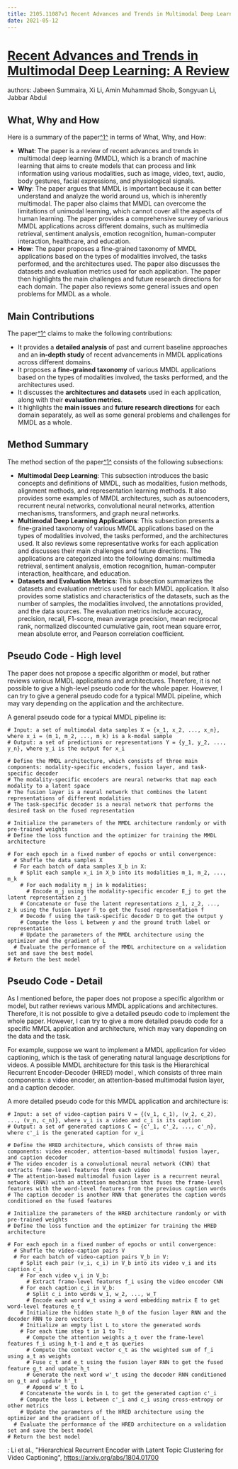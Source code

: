 ```yaml
---
title: 2105.11087v1 Recent Advances and Trends in Multimodal Deep Learning  A Review
date: 2021-05-12
---
```


# [Recent Advances and Trends in Multimodal Deep Learning: A Review](http://arxiv.org/abs/2105.11087v1)

authors: Jabeen Summaira, Xi Li, Amin Muhammad Shoib, Songyuan Li, Jabbar Abdul


## What, Why and How

[1]: https://arxiv.org/pdf/2105.11087v1 "JABEEN SUMMAIRA and XI LI AMIN MUHAMMAD SHOIB, School of ... - arXiv.org"
[2]: https://arxiv.org/abs/2105.11087 "Recent Advances and Trends in Multimodal Deep Learning: A Review"
[3]: http://export.arxiv.org/abs/2205.11087v1 "[2205.11087v1] MetaSlicing: A Novel Resource Allocation Framework for ..."

Here is a summary of the paper[^1^][1] in terms of What, Why, and How:

- **What**: The paper is a review of recent advances and trends in multimodal deep learning (MMDL), which is a branch of machine learning that aims to create models that can process and link information using various modalities, such as image, video, text, audio, body gestures, facial expressions, and physiological signals.
- **Why**: The paper argues that MMDL is important because it can better understand and analyze the world around us, which is inherently multimodal. The paper also claims that MMDL can overcome the limitations of unimodal learning, which cannot cover all the aspects of human learning. The paper provides a comprehensive survey of various MMDL applications across different domains, such as multimedia retrieval, sentiment analysis, emotion recognition, human-computer interaction, healthcare, and education.
- **How**: The paper proposes a fine-grained taxonomy of MMDL applications based on the types of modalities involved, the tasks performed, and the architectures used. The paper also discusses the datasets and evaluation metrics used for each application. The paper then highlights the main challenges and future research directions for each domain. The paper also reviews some general issues and open problems for MMDL as a whole.

## Main Contributions

[1]: https://arxiv.org/pdf/2105.11087v1 "JABEEN SUMMAIRA and XI LI AMIN MUHAMMAD SHOIB, School of ... - arXiv.org"
[2]: https://arxiv.org/abs/2105.11087 "Recent Advances and Trends in Multimodal Deep Learning: A Review"
[3]: http://export.arxiv.org/abs/2205.11087v1 "[2205.11087v1] MetaSlicing: A Novel Resource Allocation Framework for ..."

The paper[^1^][1] claims to make the following contributions:

- It provides a **detailed analysis** of past and current baseline approaches and an **in-depth study** of recent advancements in MMDL applications across different domains.
- It proposes a **fine-grained taxonomy** of various MMDL applications based on the types of modalities involved, the tasks performed, and the architectures used.
- It discusses the **architectures and datasets** used in each application, along with their **evaluation metrics**.
- It highlights the **main issues** and **future research directions** for each domain separately, as well as some general problems and challenges for MMDL as a whole.

## Method Summary

[1]: https://arxiv.org/pdf/2105.11087v1 "JABEEN SUMMAIRA and XI LI AMIN MUHAMMAD SHOIB, School of ... - arXiv.org"
[2]: https://arxiv.org/abs/2105.11087 "Recent Advances and Trends in Multimodal Deep Learning: A Review"
[3]: http://export.arxiv.org/abs/2205.11087v1 "[2205.11087v1] MetaSlicing: A Novel Resource Allocation Framework for ..."

The method section of the paper[^1^][1] consists of the following subsections:

- **Multimodal Deep Learning**: This subsection introduces the basic concepts and definitions of MMDL, such as modalities, fusion methods, alignment methods, and representation learning methods. It also provides some examples of MMDL architectures, such as autoencoders, recurrent neural networks, convolutional neural networks, attention mechanisms, transformers, and graph neural networks.
- **Multimodal Deep Learning Applications**: This subsection presents a fine-grained taxonomy of various MMDL applications based on the types of modalities involved, the tasks performed, and the architectures used. It also reviews some representative works for each application and discusses their main challenges and future directions. The applications are categorized into the following domains: multimedia retrieval, sentiment analysis, emotion recognition, human-computer interaction, healthcare, and education.
- **Datasets and Evaluation Metrics**: This subsection summarizes the datasets and evaluation metrics used for each MMDL application. It also provides some statistics and characteristics of the datasets, such as the number of samples, the modalities involved, the annotations provided, and the data sources. The evaluation metrics include accuracy, precision, recall, F1-score, mean average precision, mean reciprocal rank, normalized discounted cumulative gain, root mean square error, mean absolute error, and Pearson correlation coefficient.

## Pseudo Code - High level

The paper does not propose a specific algorithm or model, but rather reviews various MMDL applications and architectures. Therefore, it is not possible to give a high-level pseudo code for the whole paper. However, I can try to give a general pseudo code for a typical MMDL pipeline, which may vary depending on the application and the architecture.

A general pseudo code for a typical MMDL pipeline is:

```
# Input: a set of multimodal data samples X = {x_1, x_2, ..., x_n}, where x_i = (m_1, m_2, ..., m_k) is a k-modal sample
# Output: a set of predictions or representations Y = {y_1, y_2, ..., y_n}, where y_i is the output for x_i

# Define the MMDL architecture, which consists of three main components: modality-specific encoders, fusion layer, and task-specific decoder
# The modality-specific encoders are neural networks that map each modality to a latent space
# The fusion layer is a neural network that combines the latent representations of different modalities
# The task-specific decoder is a neural network that performs the desired task on the fused representation

# Initialize the parameters of the MMDL architecture randomly or with pre-trained weights
# Define the loss function and the optimizer for training the MMDL architecture

# For each epoch in a fixed number of epochs or until convergence:
  # Shuffle the data samples X
  # For each batch of data samples X_b in X:
    # Split each sample x_i in X_b into its modalities m_1, m_2, ..., m_k
    # For each modality m_j in k modalities:
      # Encode m_j using the modality-specific encoder E_j to get the latent representation z_j
    # Concatenate or fuse the latent representations z_1, z_2, ..., z_k using the fusion layer F to get the fused representation f
    # Decode f using the task-specific decoder D to get the output y
    # Compute the loss L between y and the ground truth label or representation
    # Update the parameters of the MMDL architecture using the optimizer and the gradient of L
  # Evaluate the performance of the MMDL architecture on a validation set and save the best model
# Return the best model
```

## Pseudo Code - Detail

As I mentioned before, the paper does not propose a specific algorithm or model, but rather reviews various MMDL applications and architectures. Therefore, it is not possible to give a detailed pseudo code to implement the whole paper. However, I can try to give a more detailed pseudo code for a specific MMDL application and architecture, which may vary depending on the data and the task.

For example, suppose we want to implement a MMDL application for video captioning, which is the task of generating natural language descriptions for videos. A possible MMDL architecture for this task is the Hierarchical Recurrent Encoder-Decoder (HRED) model , which consists of three main components: a video encoder, an attention-based multimodal fusion layer, and a caption decoder.

A more detailed pseudo code for this MMDL application and architecture is:

```
# Input: a set of video-caption pairs V = {(v_1, c_1), (v_2, c_2), ..., (v_n, c_n)}, where v_i is a video and c_i is its caption
# Output: a set of generated captions C = {c'_1, c'_2, ..., c'_n}, where c'_i is the generated caption for v_i

# Define the HRED architecture, which consists of three main components: video encoder, attention-based multimodal fusion layer, and caption decoder
# The video encoder is a convolutional neural network (CNN) that extracts frame-level features from each video
# The attention-based multimodal fusion layer is a recurrent neural network (RNN) with an attention mechanism that fuses the frame-level features with the word-level features from the previous caption words
# The caption decoder is another RNN that generates the caption words conditioned on the fused features

# Initialize the parameters of the HRED architecture randomly or with pre-trained weights
# Define the loss function and the optimizer for training the HRED architecture

# For each epoch in a fixed number of epochs or until convergence:
  # Shuffle the video-caption pairs V
  # For each batch of video-caption pairs V_b in V:
    # Split each pair (v_i, c_i) in V_b into its video v_i and its caption c_i
    # For each video v_i in V_b:
      # Extract frame-level features f_i using the video encoder CNN
    # For each caption c_i in V_b:
      # Split c_i into words w_1, w_2, ..., w_T
      # Encode each word w_t using a word embedding matrix E to get word-level features e_t
    # Initialize the hidden state h_0 of the fusion layer RNN and the decoder RNN to zero vectors
    # Initialize an empty list L to store the generated words
    # For each time step t in 1 to T:
      # Compute the attention weights a_t over the frame-level features f_i using h_t-1 and e_t as queries
      # Compute the context vector c_t as the weighted sum of f_i using a_t as weights
      # Fuse c_t and e_t using the fusion layer RNN to get the fused feature g_t and update h_t
      # Generate the next word w'_t using the decoder RNN conditioned on g_t and update h'_t
      # Append w'_t to L
    # Concatenate the words in L to get the generated caption c'_i
    # Compute the loss L between c'_i and c_i using cross-entropy or other metrics
    # Update the parameters of the HRED architecture using the optimizer and the gradient of L
  # Evaluate the performance of the HRED architecture on a validation set and save the best model
# Return the best model
```
: Li et al., "Hierarchical Recurrent Encoder with Latent Topic Clustering for Video Captioning", https://arxiv.org/abs/1804.01700